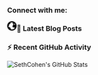 ### Connect with me:

[<img align="left" alt="sethdev.ca/" width="22px" src="https://raw.githubusercontent.com/iconic/open-iconic/master/svg/globe.svg" />](https://sethdev.ca/)

### 📕 Latest Blog Posts

<!-- BLOG-POST-LIST:START -->
<!-- BLOG-POST-LIST:END -->

### :zap: Recent GitHub Activity
<img align="left" alt="SethCohen's GitHub Stats" src="https://github-readme-stats.vercel.app/api?username=SethCohen&show_icons=true&hide_border=true" />

